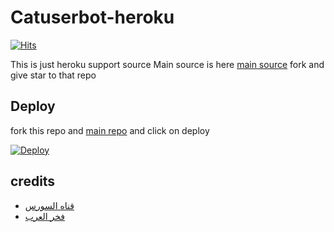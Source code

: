 # Catuserbot-heroku
[![Hits](https://hits.seeyoufarm.com/api/count/incr/badge.svg?url=https%3A%2F%2Fgithub.com%2FMr-confused%2Fnekopack&count_bg=%2379C83D&title_bg=%23555555&icon=&icon_color=%23E7E7E7&title=hits&edge_flat=false)](https://hits.seeyoufarm.com)

This is just heroku support source 
Main source is here [main source](https://github.com/TFT9T/nekopack) fork and give star to that repo 

## Deploy

fork this repo and [main repo](https://github.com/TFT9T/catuserbot) and click on deploy

[![Deploy](https://www.herokucdn.com/deploy/button.svg)](https://heroku.com/deploy)

## credits
   - [قناه السورس](https://t.me/tft4t)
   - [فخر العرب](https://t.me/WtttW)
